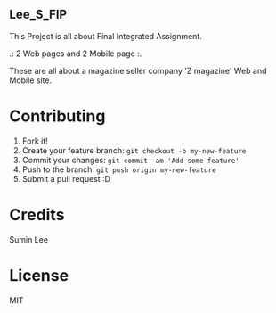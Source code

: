## Lee_S_FIP

This Project is all about Final Integrated Assignment.

.: 2 Web pages and 2 Mobile page :.

These are all about a magazine seller company 'Z magazine' Web and Mobile site.

# Contributing

1. Fork it!
2. Create your feature branch: `git checkout -b my-new-feature`
3. Commit your changes: `git commit -am 'Add some feature'`
4. Push to the branch: `git push origin my-new-feature`
5. Submit a pull request :D

# Credits

Sumin Lee

# License

MIT